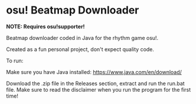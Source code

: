 # osu! Beatmap Downloader

**NOTE: Requires osu!supporter!**

Beatmap downloader coded in Java for the rhythm game osu!.

Created as a fun personal project, don't expect quality code.

To run:

Make sure you have Java installed: https://www.java.com/en/download/

Download the .zip file in the Releases section, extract and run the run.bat file.
Make sure to read the disclaimer when you run the program for the first time!
